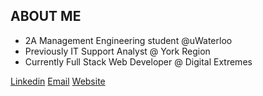 <h2>ABOUT ME</h2>

<ul>
  <li>2A Management Engineering student @uWaterloo</li>
  <li>Previously IT Support Analyst @ York Region</li>
  <li>Currently Full Stack Web Developer @ Digital Extremes</li>
</ul>

<a href="https://www.linkedin.com/in/michaeljsheng/" target=”_blank” >Linkedin</a>
<a href="mailto:m3sheng@uwaterloo.ca" target=”_blank”>Email</a>
<a href="https://www.linkedin.com/in/michaeljsheng/" target=”_blank” >Website</a>






 


